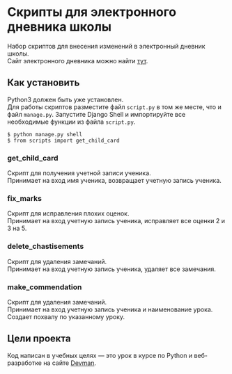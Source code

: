 # Скрипты для электронного дневника школы

Набор скриптов для внесения изменений в электронный дневник школы.<br/>
Сайт электронного дневника можно найти [тут](https://github.com/devmanorg/e-diary/tree/master).

## Как установить
Python3 должен быть уже установлен.<br/>
Для работы скриптов разместите файл `script.py` в том же месте, что и файл `manage.py`.
Запустите Django Shell и импортируйте все необходимые функции из файла `script.py`.
```
$ python manage.py shell
$ from scripts import get_child_card
```
### get_child_card
Скрипт для получения учетной записи ученика.<br/>
Принимает на вход имя ученика, возвращает учетную запись ученика.

### fix_marks
Скрипт для исправления плохих оценок.<br/>
Принимает на вход учетную запись ученика, исправляет все оценки 2 и 3 на 5.

### delete_chastisements
Скрипт для удаления замечаний.<br/>
Принимает на вход учетную запись ученика, удаляет все замечания.

### make_commendation
Скрипт для удаления замечаний.<br/>
Принимает на вход учетную запись ученика и наименование урока. Создает похвалу по указанному уроку.


## Цели проекта

Код написан в учебных целях — это урок в курсе по Python и веб-разработке на сайте [Devman](https://dvmn.org).

